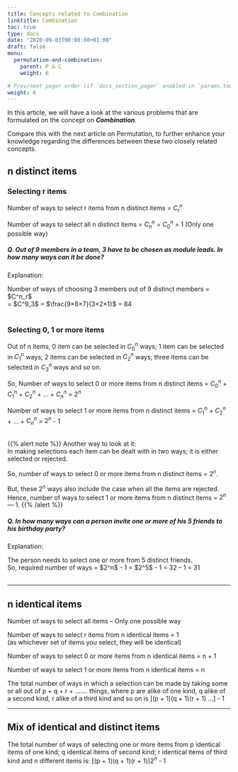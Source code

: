 ```yaml
---
title: Concepts related to Combination
linktitle: Combination 
toc: true
type: docs
date: "2020-09-03T00:00:00+01:00"
draft: false
menu:
  permutation-and-combination:
    parent: P & C
    weight: 6

# Prev/next pager order (if `docs_section_pager` enabled in `params.toml`)
weight: 6
---
```


In this article, we will have a look at the various problems that are formulated on the concept on ***Combination***. 

Compare this with the next article on Permutation, to further enhance your knowledge regarding the differences between these two closely related concepts. 

## n distinct items

### Selecting r items

Number of ways to select r items from n distinct items = $C^n_r$

Number of ways to select all n distinct items = $C^n_n$ = $C^n_0$ = 1 (Only one possible way)

##### Q. Out of 9 members in a team, 3 have to be chosen as module leads. In how many ways can it be done?

Explanation:<br>
<div class="Exp">
Number of ways of choosing 3 members out of 9 distinct members = $C^n_r$ <br>
= $C^9_3$ = $\frac{9×8×7}{3×2×1}$  = 84
</div> <br>

### Selecting 0, 1 or more items

Out of n items, 0 item can be selected in $C^n_0$ ways; 1 item can be selected in $C^n_1$ ways; 2 items can be selected in $C^n_2$ ways; three items can be selected in $C^n_3$ ways and so on.

So, Number of ways to select 0 or more items from n distinct items = $C^n_0$ + $C^n_1$ + $C^n_2$ + … + $C^n_n$ = $2^n$    

Number of ways to select 1 or more items from n distinct items = $C^n_1$ + $C^n_2$ + … + $C^n_n$ = $2^n$ - 1     <br><br>

{{% alert note %}}
Another way to look at it:<br>
In making selections each item can be dealt with in two ways; it is either selected or rejected. 

So, number of ways to select 0 or more items from n distinct items = $2^n$. 

But, these $2^n$ ways also include the case when all the items are rejected.
Hence, number of ways to select 1 or more items from n distinct items = $2^n$ — 1.
{{% /alert %}}

##### Q. In how many ways can a person invite one or more of his 5 friends to his birthday party?

Explanation:<br>
<div class="Exp">
The person needs to select one or more from 5 distinct friends. <br>
So, required number of ways = $2^n$ - 1 = $2^5$ - 1 = 32 – 1 = 31
</div> <br>

<hr>

## n identical items

Number of ways to select all items – Only one possible way

Number of ways to select r items from n identical items = 1  <br>
(as whichever set of items you select, they will be identical)

Number of ways to select 0 or more items from n identical items = n + 1    

Number of ways to select 1 or more items from n identical items = n

The total number of ways in which a selection can be made by taking some or all out of p + q + r + ....... things, where p are alike of one kind, q alike of a second kind, r alike of a third kind and so on is [(p + 1)(q + 1)(r + 1) ...] - 1

<hr>

## Mix of identical and distinct items

The total number of ways of selecting one or more items from p identical items of one kind; q identical items of second kind; r identical items of third kind and n different items is:
[(p + 1)(q + 1)(r + 1)]$2^n$ - 1 
